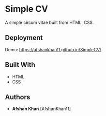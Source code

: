 # Simple CV
A simple circum vitae built from HTML, CSS.

## Deployment

Demo: https://afshankhan11.github.io/SimpleCV/


## Built With

  * HTML
  * CSS


## Authors

  - **Afshan Khan**
    [AfshanKhan11]
